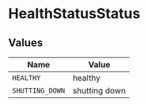 # HealthStatusStatus


## Values

| Name            | Value           |
| --------------- | --------------- |
| `HEALTHY`       | healthy         |
| `SHUTTING_DOWN` | shutting down   |